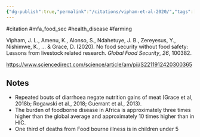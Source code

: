 ```yaml
---
{"dg-publish":true,"permalink":"/citations/vipham-et-al-2020/","tags":["#citation","#mfa_food_sec","#health_disease","#farming"],"created":"2025-10-23T17:42:46.034+01:00","updated":"2025-10-23T18:06:08.915+01:00"}
---
```


#citation #mfa_food_sec #health_disease  #farming 

Vipham, J. L., Amenu, K., Alonso, S., Ndahetuye, J. B., Zereyesus, Y., Nishimwe, K., ... & Grace, D. (2020). No food security without food safety: Lessons from livestock related research. _Global Food Security_, _26_, 100382.

https://www.sciencedirect.com/science/article/am/pii/S2211912420300365

## Notes
- Repeated bouts of diarrhoea negate nutrition gains of meat (Grace et al, 2018b; Rogawski et al., 2018; Guerrant et al., 2013). 
- The burden of foodborne disease in Africa is approximately three times higher than the global average and approximately 10 times higher than in HIC. 
- One third of deaths from Food bourne illness is in children under 5